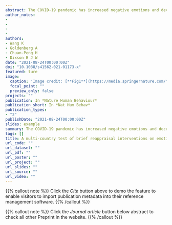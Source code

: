 ```yaml
---
abstract: The COVID-19 pandemic has increased negative emotions and decreased positive emotions globally. Left unchecked, these emotional changes might have a wide array of adverse impacts. To reduce negative emotions and increase positive emotions, we tested the effectiveness of reappraisal, an emotion-regulation strategy that modifies how one thinks about a situation. Participants from 87 countries and regions (n = 21,644) were randomly assigned to one of two brief reappraisal interventions (reconstrual or repurposing) or one of two control conditions (active or passive). Results revealed that both reappraisal interventions (vesus both control conditions) consistently reduced negative emotions and increased positive emotions across different measures. Reconstrual and repurposing interventions had similar effects. Importantly, planned exploratory analyses indicated that reappraisal interventions did not reduce intentions to practice preventive health behaviours. The findings demonstrate the viability of creating scalable, low-cost interventions for use around the world.
author_notes:
- 
- 
- 
- 
authors:
- Wang K
- Goldenberg A
- Chuan-Peng H
- Dixson B J W
date: "2021-08-24T00:00:00Z"
doi: "10.1038/s41562-021-01173-x"
featured: ture
image:
  caption: 'Image credit: [**Fig1**](https://media.springernature.com/full/springer-static/image/art%3A10.1038%2Fs41562-021-01173-x/MediaObjects/41562_2021_1173_Fig1_HTML.png?as=webp)'
  focal_point: ""
  preview_only: false
projects: ""
publication: In *Nature Human Behaviour*
publication_short: In *Nat Hum Behav*
publication_types: 
- "2"
publishDate: "2021-08-24T00:00:00Z"
slides: example
summary: The COVID-19 pandemic has increased negative emotions and decreased positive emotions globally. Left unchecked, these emotional changes might have a wide array of adverse impacts. 
tags: []
title: A multi-country test of brief reappraisal interventions on emotions during the COVID-19 pandemic
url_code: ""
url_dataset: ""
url_pdf: ""
url_poster: ""
url_project: ""
url_slides: ""
url_source: ""
url_video: ""
---
```


{{% callout note %}}
Click the _Cite_ button above to demo the feature to enable visitors to import publication metadata into their reference management software.
{{% /callout %}}

{{% callout note %}}
Click the _Journal article_ button below abstract to check all other Preprint in the website.
{{% /callout %}}
